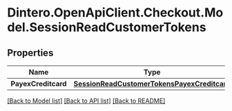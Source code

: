 # Dintero.OpenApiClient.Checkout.Model.SessionReadCustomerTokens

## Properties

Name | Type | Description | Notes
------------ | ------------- | ------------- | -------------
**PayexCreditcard** | [**SessionReadCustomerTokensPayexCreditcard**](SessionReadCustomerTokensPayexCreditcard.md) |  | [optional] 

[[Back to Model list]](../README.md#documentation-for-models) [[Back to API list]](../README.md#documentation-for-api-endpoints) [[Back to README]](../README.md)

